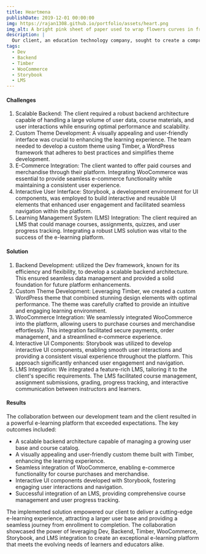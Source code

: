 ```yaml
---
title: Heartmena
publishDate: 2019-12-01 00:00:00
img: https://rajan1308.github.io/portfolio/assets/heart.png
img_alt: A bright pink sheet of paper used to wrap flowers curves in front of rich blue background
description: |
  Our client, an education technology company, sought to create a comprehensive e-learning platform that would provide a seamless and engaging learning experience for their users. To achieve their goals, they partnered with our development team to leverage a combination of cutting-edge technologies, including Dev, Backend, Timber, WooCommerce, Storybook, and LMS integration.
tags:
  - Dev
  - Backend
  - Timber
  - WooCommerce
  - Storybook
  - LMS
---
```


<h4>Challenges</h4>
<ol>
  <li>Scalable Backend: The client required a robust backend architecture capable of handling a large volume of user data, course materials, and user interactions while ensuring optimal performance and scalability.</li>
  <li>Custom Theme Development: A visually appealing and user-friendly interface was crucial to enhancing the learning experience. The team needed to develop a custom theme using Timber, a WordPress framework that adheres to best practices and simplifies theme development.</li>
  <li>E-Commerce Integration: The client wanted to offer paid courses and merchandise through their platform. Integrating WooCommerce was essential to provide seamless e-commerce functionality while maintaining a consistent user experience.</li>
  <li>Interactive User Interface: Storybook, a development environment for UI components, was employed to build interactive and reusable UI elements that enhanced user engagement and facilitated seamless navigation within the platform.</li>
  <li>Learning Management System (LMS) Integration: The client required an LMS that could manage courses, assignments, quizzes, and user progress tracking. Integrating a robust LMS solution was vital to the success of the e-learning platform.</li>
</ol>

<h4>Solution</h4>

<ol>
  <li>Backend Development: utilized the Dev framework, known for its efficiency and flexibility, to develop a scalable backend architecture. This ensured seamless data management and provided a solid foundation for future platform enhancements.</li>
  <li>Custom Theme Development: Leveraging Timber, we created a custom WordPress theme that combined stunning design elements with optimal performance. The theme was carefully crafted to provide an intuitive and engaging learning environment.</li>
  <li>WooCommerce Integration: We seamlessly integrated WooCommerce into the platform, allowing users to purchase courses and merchandise effortlessly. This integration facilitated secure payments, order management, and a streamlined e-commerce experience.</li>
  <li>Interactive UI Components: Storybook was utilized to develop interactive UI components, enabling smooth user interactions and providing a consistent visual experience throughout the platform. This approach significantly enhanced user engagement and navigation.</li>
  <li>LMS Integration: We integrated a feature-rich LMS, tailoring it to the client's specific requirements. The LMS facilitated course management, assignment submissions, grading, progress tracking, and interactive communication between instructors and learners.</li>
</ol>

<h4>Results</h4>
The collaboration between our development team and the client resulted in a powerful e-learning platform that exceeded expectations. The key outcomes included:
<ul>
  <li>A scalable backend architecture capable of managing a growing user base and course catalog.</li>
  <li>A visually appealing and user-friendly custom theme built with Timber, enhancing the learning experience.</li>
  <li>Seamless integration of WooCommerce, enabling e-commerce functionality for course purchases and merchandise.</li>
  <li>Interactive UI components developed with Storybook, fostering engaging user interactions and navigation.</li>
  <li>Successful integration of an LMS, providing comprehensive course management and user progress tracking.</li>
</ul>

The implemented solution empowered our client to deliver a cutting-edge e-learning experience, attracting a larger user base and providing a seamless journey from enrollment to completion. The collaboration showcased the power of leveraging Dev, Backend, Timber, WooCommerce, Storybook, and LMS integration to create an exceptional e-learning platform that meets the evolving needs of learners and educators alike.